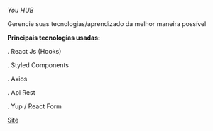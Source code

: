 *You HUB*


Gerencie suas tecnologias/aprendizado da melhor maneira possível


**Principais tecnologias usadas:** 


. React Js (Hooks)


. Styled Components


. Axios

. Api Rest


. Yup / React Form


<a href="https://youhub-mu.vercel.app/">Site</a>    
